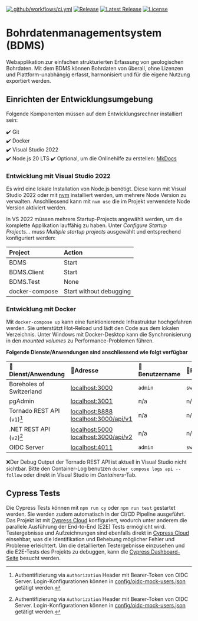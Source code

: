 [![.github/workflows/ci.yml](https://github.com/geoadmin/suite-bdms/actions/workflows/ci.yml/badge.svg)](https://github.com/geoadmin/suite-bdms/actions/workflows/ci.yml) [![Release](https://github.com/geoadmin/suite-bdms/actions/workflows/release.yml/badge.svg)](https://github.com/geoadmin/suite-bdms/actions/workflows/release.yml) [![Latest Release](https://img.shields.io/github/v/release/geoadmin/suite-bdms)](https://github.com/geoadmin/suite-bdms/releases/latest) [![License](https://img.shields.io/github/license/geoadmin/suite-bdms)](https://github.com/geoadmin/suite-bdms/blob/main/LICENSE)

# Bohrdatenmanagementsystem (BDMS)

Webapplikation zur einfachen strukturierten Erfassung von geologischen Bohrdaten. Mit dem BDMS können Bohrdaten von überall, ohne Lizenzen und Plattform-unabhängig erfasst, harmonisiert und für die eigene Nutzung exportiert werden.

## Einrichten der Entwicklungsumgebung

Folgende Komponenten müssen auf dem Entwicklungsrechner installiert sein:

✔️ Git  
✔️ Docker  
✔️ Visual Studio 2022  
✔️ Node.js 20 LTS
✔️ Optional, um die Onlinehilfe zu erstellen: [MkDocs](https://www.mkdocs.org/)

### Entwicklung mit Visual Studio 2022

Es wird eine lokale Installation von Node.js benötigt. Diese kann mit Visual Studio 2022 oder mit [nvm](https://github.com/coreybutler/nvm-windows/releases) installiert werden, um mehrere Node Version zu verwalten. Anschliessend kann mit `nvm use` die im Projekt verwendete Node Version aktiviert werden.

In VS 2022 müssen mehrere Startup-Projects angewählt werden, um die komplette Applikation lauffähig zu haben. Unter _Configure Startup Projects..._ muss _Multiple startup projects_ ausgewählt und entsprechend konfiguriert werden:

| Project        | Action                  |
| :------------- | :---------------------- |
| BDMS           | Start                   |
| BDMS.Client    | Start                   |
| BDMS.Test      | None                    |
| docker-compose | Start without debugging |

### Entwicklung mit Docker

Mit `docker-compose up` kann eine funktionierende Infrastruktur hochgefahren werden. Sie unterstützt Hot-Reload und lädt den Code aus dem lokalen Verzeichnis. Unter Windows mit Docker-Desktop kann die Synchronisierung in  den  _mounted volumes_ zu Performance-Problemen führen.

**Folgende Dienste/Anwendungen sind anschliessend wie folgt verfügbar**

| 🔖 Dienst/Anwendung         | 🔗Adresse                                                                                      | 🧞Benutzername | 🔐Passwort     |
| :-------------------------- | :--------------------------------------------------------------------------------------------- | :------------- | :------------- |
| Boreholes of Switzerland    | [localhost:3000](http://localhost:3000/)                                                       | `admin`        | `swissforages` |
| pgAdmin                     | [localhost:3001](http://localhost:3001/)                                                       | n/a            | n/a            |
| Tornado REST API (`v1`)[^1] | [localhost:8888](http://localhost:8888/) [localhost:3000/api/v1](http://localhost:3000/api/v1) | n/a            | n/a            |
| .NET REST API (`v2`)[^1]    | [localhost:5000](http://localhost:5000/) [localhost:3000/api/v2](http://localhost:3000/api/v2) | n/a            | n/a            |
| OIDC Server                 | [localhost:4011](http://localhost:4011/)                                                       | `admin`        | `swissforages` |

[^1]: Authentifizierung via `Authorization` Header mit Bearer-Token von OIDC Server. Login-Konfigurationen können in [config/oidc-mock-users.json](./config/oidc-mock-users.json) getätigt werden.

❌Der Debug Output der Tornado REST API ist aktuell in Visual Studio nicht sichtbar. Bitte den Container-Log benutzen `docker compose logs api --follow` oder direkt in Visual Studio im _Containers_-Tab.

## Cypress Tests

Die Cypress Tests können mit `npm run cy` oder `npm run test` gestartet werden. Sie werden zudem automatisch in der CI/CD Pipeline ausgeführt. Das Projekt ist mit [Cypress Cloud](https://cloud.cypress.io/) konfiguriert, wodurch unter anderem die parallele Ausführung der End-to-End (E2E) Tests ermöglicht wird. Testergebnisse und Aufzeichnungen sind ebenfalls direkt in [Cypress Cloud](https://currents.dev/) einsehbar, was die Identifikation und Behebung möglicher Fehler und Probleme erleichtert. Um die detaillierten Testergebnisse einzusehen und die E2E-Tests des Projekts zu debuggen, kann die [Cypress Dashboard-Seite](https://cloud.cypress.io/projects/gv8yue/runs) besucht werden.
